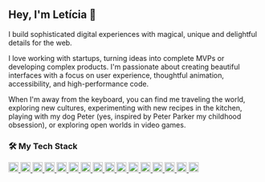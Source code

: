 ## Hey, I'm Letícia 👋

I build sophisticated digital experiences with magical, unique and delightful details for the web.

I love working with startups, turning ideas into complete MVPs or developing complex products. I'm passionate about creating beautiful interfaces with a focus on user experience, thoughtful animation, accessibility, and high-performance code.

When I'm away from the keyboard, you can find me traveling the world, exploring new cultures, experimenting with new recipes in the kitchen, playing with my dog Peter (yes, inspired by Peter Parker my childhood obsession), or exploring open worlds in video games.

### 🛠️ My Tech Stack

<p align="left">
    <a href="https://www.typescriptlang.org/" target="_blank" rel="noreferrer">
    <img src="https://cdn.jsdelivr.net/gh/devicons/devicon/icons/typescript/typescript-original.svg" alt="TypeScript" width="20" height="20"/>
  </a>
  <a href="https://developer.mozilla.org/en-US/docs/Web/JavaScript" target="_blank" rel="noreferrer">
    <img src="https://cdn.jsdelivr.net/gh/devicons/devicon/icons/javascript/javascript-original.svg" alt="JavaScript" width="20" height="20"/>
  </a>
  <a href="https://reactjs.org/" target="_blank" rel="noreferrer">
    <img src="https://cdn.jsdelivr.net/gh/devicons/devicon/icons/react/react-original.svg" alt="React" width="20" height="20"/>
  </a>
  <a href="https://nextjs.org/" target="_blank" rel="noreferrer">
    <img src="https://cdn.jsdelivr.net/gh/devicons/devicon/icons/nextjs/nextjs-original.svg" alt="Next.js" width="20" height="20"/>
  </a>
    <a href="https://vitejs.dev/" target="_blank" rel="noreferrer">
    <img src="https://cdn.jsdelivr.net/gh/devicons/devicon/icons/vitejs/vitejs-original.svg" alt="Vite" width="20" height="20"/>
  </a>
  <a href="https://remix.run/" target="_blank" rel="noreferrer">
    <img src="https://remix.run/favicon-32.png" alt="Remix" width="20" height="20"/>
  </a>
  <a href="https://developer.mozilla.org/en-US/docs/Web/HTML" target="_blank" rel="noreferrer">
    <img src="https://cdn.jsdelivr.net/gh/devicons/devicon/icons/html5/html5-original.svg" alt="HTML5" width="20" height="20"/>
  </a>
  <a href="https://developer.mozilla.org/en-US/docs/Web/CSS" target="_blank" rel="noreferrer">
    <img src="https://cdn.jsdelivr.net/gh/devicons/devicon/icons/css3/css3-original.svg" alt="CSS3" width="20" height="20"/>
  </a>
  <a href="https://sass-lang.com/" target="_blank" rel="noreferrer">
    <img src="https://cdn.jsdelivr.net/gh/devicons/devicon/icons/sass/sass-original.svg" alt="Sass" width="20" height="20"/>
  </a>
  <a href="https://tailwindcss.com/" target="_blank" rel="noreferrer">
    <img src="https://cdn.jsdelivr.net/gh/devicons/devicon/icons/tailwindcss/tailwindcss-original.svg" alt="TailwindCSS" width="20" height="20"/>
  </a>
  <a href="https://redux.js.org/" target="_blank" rel="noreferrer">
    <img src="https://cdn.jsdelivr.net/gh/devicons/devicon/icons/redux/redux-original.svg" alt="Redux" width="20" height="20"/>
  </a>
  <a href="https://zustand-demo.pmnd.rs/" target="_blank" rel="noreferrer">
    <img src="https://zustand-demo.pmnd.rs/favicon.ico" alt="Zustand" width="20" height="20"/>
  </a>
  <a href="https://tanstack.com/query/latest" target="_blank" rel="noreferrer">
    <img src="https://tanstack.com/_build/assets/splash-dark-8nwlc0Nt.png" alt="TanStack Query (React Query)" width="20" height="20"/>
  </a>
  <a href="https://graphql.org/" target="_blank" rel="noreferrer">
    <img src="https://cdn.jsdelivr.net/gh/devicons/devicon/icons/graphql/graphql-plain.svg" alt="GraphQL" width="20" height="20"/>
  </a>
  <a href="https://storybook.js.org/" target="_blank" rel="noreferrer">
    <img src="https://cdn.jsdelivr.net/gh/devicons/devicon/icons/storybook/storybook-original.svg" alt="Storybook" width="20" height="20"/>
  </a>
  <a href="https://turbo.build/repo" target="_blank" rel="noreferrer">
    <img src="https://turbo.build/images/favicon-dark/apple-touch-icon.png" alt="Turborepo" width="20" height="20"/>
  </a>
</p>
